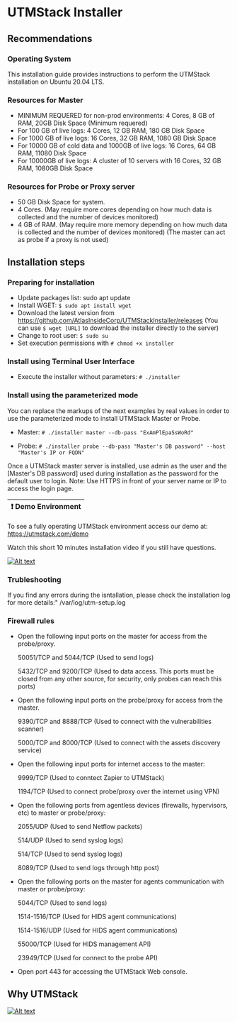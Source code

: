 # UTMStack Installer

## Recommendations

### Operating System

This installation guide provides instructions to perform the UTMStack installation on Ubuntu 20.04 LTS.

### Resources for Master

- MINIMUM REQUERED for non-prod environments: 4 Cores, 8 GB of RAM, 20GB Disk Space (Minimum requered)
- For 100 GB of live logs: 4 Cores, 12 GB RAM, 180 GB Disk Space
- For 1000 GB of live logs: 16 Cores, 32 GB RAM, 1080 GB Disk Space
- For 10000 GB of cold data and 1000GB of live logs: 16 Cores, 64 GB RAM, 11080 Disk Space
- For 10000GB of live logs: A cluster of 10 servers with 16 Cores, 32 GB RAM, 1080GB Disk Space

### Resources for Probe or Proxy server

- 50 GB Disk Space for system.
- 4 Cores. (May require more cores depending on how much data is collected and the number of devices monitored)
- 4 GB of RAM. (May require more memory depending on how much data is collected and the number of devices monitored)
(The master can act as probe if a proxy is not used)

## Installation steps

### Preparing for installation

- Update packages list: sudo apt update
- Install WGET: `$ sudo apt install wget`
- Download the latest version from <https://github.com/AtlasInsideCorp/UTMStackInstaller/releases> (You can use `$ wget [URL]` to download the installer directly to the server)
- Change to root user: `$ sudo su`
- Set execution permissions with `# chmod +x installer`

### Install using Terminal User Interface

- Execute the installer without parameters: `# ./installer`

### Install using the parameterized mode

You can replace the markups of the next examples by real values in order to use the parameterized mode to install UTMStack Master or Probe.

- Master:
`# ./installer master --db-pass "ExAmPlEpaSsWoRd"`

- Probe:
`# ./installer probe --db-pass "Master's DB password" --host "Master's IP or FQDN"`

Once a UTMStack master server is installed, use admin as the user and the [Master's DB password] used during installation as the password for the default user to login.
Note: Use HTTPS in front of your server name or IP to access the login page.

| :exclamation: Demo Environment
|-----------------------------------------|

To see a fully operating UTMStack environment access our demo at: <https://utmstack.com/demo>

Watch this short 10 minutes installation video if you still have questions.

[![Alt text](https://img.youtube.com/vi/dM9dC9HNXUs/0.jpg)](https://youtu.be/dM9dC9HNXUs)

### Trubleshooting

If you find any errors during the isntallation, please check the installation log for more details:" /var/log/utm-setup.log

### Firewall rules

- Open the following input ports on the master for access from the probe/proxy.

  50051/TCP and 5044/TCP (Used to send logs)

  5432/TCP and 9200/TCP (Used to data access. This ports must be closed from any other source, for security, only probes can reach this ports)

- Open the following input ports on the probe/proxy for access from the master.

  9390/TCP and 8888/TCP (Used to connect with the vulnerabilities scanner)

  5000/TCP and 8000/TCP (Used to connect with the assets discovery service)

- Open the following input ports for internet access to the master:

  9999/TCP (Used to conntect Zapier to UTMStack)
  
  1194/TCP (Used to connect probe/proxy over the internet using VPN)
  
- Open the following ports from agentless devices (firewalls, hypervisors, etc) to master or probe/proxy:

  2055/UDP (Used to send Netflow packets)
  
  514/UDP (Used to send syslog logs)
  
  514/TCP (Used to send syslog logs)
  
  8089/TCP (Used to send logs through http post)
  
- Open the following ports on the master for agents communication with master or probe/proxy:
  
  5044/TCP (Used to send logs)

  1514-1516/TCP (Used for HIDS agent communications)
  
  1514-1516/UDP (Used for HIDS agent communications)
  
  55000/TCP (Used for HIDS management API)
  
  23949/TCP (Used for connect to the probe API)
  
- Open port 443 for accessing the UTMStack Web console.

## Why UTMStack

[![Alt text](https://img.youtube.com/vi/wv87dj15G5k/0.jpg)](https://youtu.be/wv87dj15G5k)
